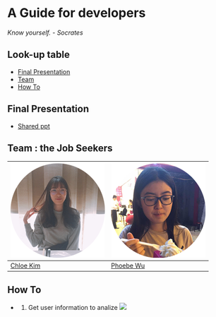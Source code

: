 # A Guide for developers 
*Know yourself. - Socrates*

## Look-up table

- [Final Presentation](#Final)
- [Team](#Team)
- [How To](#How)

## Final Presentation
- [Shared ppt](https://goo.gl/E9fxfE)

## Team : the Job Seekers
[![Chloe Kim](chloe.png)](mailto:minkyun3@andrew.cmu.edu)  | [![Phoebe Wu](pheobe.png)](mailto:minkyun3@andrew.cmu.edu)
---|---
[Chloe Kim](mailto:minkyun3@andrew.cmu.edu) |[Phoebe Wu](mailto:minkyun3@andrew.cmu.edu)

## How To
- 1. Get user information to analize
![](https://github.com/phoebeWzx/Python-Group-12/UserInterface/ui1.png)
